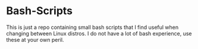 # Bash-Scripts
This is just a repo containing small bash scripts that I find useful when changing between Linux distros. I do not have a lot of bash experience, use these at your own peril.

